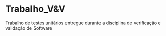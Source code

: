 # Trabalho_V&V 
Trabalho de testes unitários entregue durante a disciplina de verificação e validação de Software
